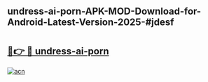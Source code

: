 ## undress-ai-porn-APK-MOD-Download-for-Android-Latest-Version-2025-#jdesf

# <h2><a href="https://bedroomkl.my?title=undress-ai-porn&ref=20M">🔗👉 🔴 undress-ai-porn</a></h2>

[![acn](https://github.com/user-attachments/assets/0f9c940e-d8b0-45ae-aac7-cd30a18b3e1c)](https://bedroomkl.my?title=undress-ai-porn&ref=20M)

